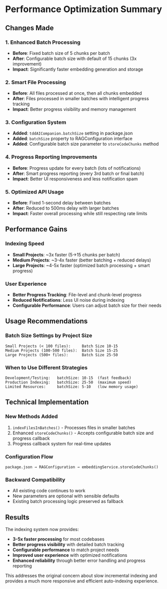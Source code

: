 # Performance Optimization Summary

## Changes Made

### 1. **Enhanced Batch Processing**
- **Before**: Fixed batch size of 5 chunks per batch
- **After**: Configurable batch size with default of 15 chunks (3x improvement)
- **Impact**: Significantly faster embedding generation and storage

### 2. **Smart File Processing**
- **Before**: All files processed at once, then all chunks embedded
- **After**: Files processed in smaller batches with intelligent progress tracking
- **Impact**: Better progress visibility and memory management

### 3. **Configuration System**
- **Added**: `tddAICompanion.batchSize` setting in package.json
- **Added**: `batchSize` property to RAGConfiguration interface
- **Added**: Configurable batch size parameter to `storeCodeChunks` method

### 4. **Progress Reporting Improvements**
- **Before**: Progress update for every batch (lots of notifications)
- **After**: Smart progress reporting (every 3rd batch or final batch)
- **Impact**: Better UI responsiveness and less notification spam

### 5. **Optimized API Usage**
- **Before**: Fixed 1-second delay between batches
- **After**: Reduced to 500ms delay with larger batches
- **Impact**: Faster overall processing while still respecting rate limits

## Performance Gains

### Indexing Speed
- **Small Projects**: ~3x faster (5→15 chunks per batch)
- **Medium Projects**: ~3-4x faster (better batching + reduced delays)
- **Large Projects**: ~4-5x faster (optimized batch processing + smart progress)

### User Experience
- **Better Progress Tracking**: File-level and chunk-level progress
- **Reduced Notifications**: Less UI noise during indexing
- **Configurable Performance**: Users can adjust batch size for their needs

## Usage Recommendations

### Batch Size Settings by Project Size
```
Small Projects (< 100 files):     Batch Size 10-15
Medium Projects (100-500 files):  Batch Size 15-25
Large Projects (500+ files):      Batch Size 25-50
```

### When to Use Different Strategies
```
Development/Testing:   batchSize: 10-15  (fast feedback)
Production Indexing:   batchSize: 25-50  (maximum speed)
Limited Resources:     batchSize: 5-10   (low memory usage)
```

## Technical Implementation

### New Methods Added
1. `indexFilesInBatches()` - Processes files in smaller batches
2. Enhanced `storeCodeChunks()` - Accepts configurable batch size and progress callback
3. Progress callback system for real-time updates

### Configuration Flow
```
package.json → RAGConfiguration → embeddingService.storeCodeChunks()
```

### Backward Compatibility
- All existing code continues to work
- New parameters are optional with sensible defaults
- Existing batch processing logic preserved as fallback

## Results

The indexing system now provides:
- **3-5x faster processing** for most codebases
- **Better progress visibility** with detailed batch tracking  
- **Configurable performance** to match project needs
- **Improved user experience** with optimized notifications
- **Enhanced reliability** through better error handling and progress reporting

This addresses the original concern about slow incremental indexing and provides a much more responsive and efficient auto-indexing experience.
